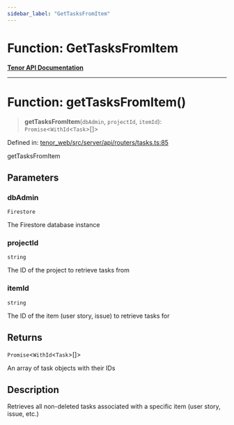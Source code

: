 ```yaml
---
sidebar_label: "GetTasksFromItem"
---
```


# Function: GetTasksFromItem

[**Tenor API Documentation**](../../README.md)

***

# Function: getTasksFromItem()

> **getTasksFromItem**(`dbAdmin`, `projectId`, `itemId`): `Promise`\<`WithId`\<`Task`\>[]\>

Defined in: [tenor\_web/src/server/api/routers/tasks.ts:85](https://github.com/Apantli/Tenor/blob/13fa9fcda7db4a7cf51b72ac1fe195cb0c47631e/tenor_web/src/server/api/routers/tasks.ts#L85)

getTasksFromItem

## Parameters

### dbAdmin

`Firestore`

The Firestore database instance

### projectId

`string`

The ID of the project to retrieve tasks from

### itemId

`string`

The ID of the item (user story, issue) to retrieve tasks for

## Returns

`Promise`\<`WithId`\<`Task`\>[]\>

An array of task objects with their IDs

## Description

Retrieves all non-deleted tasks associated with a specific item (user story, issue, etc.)
